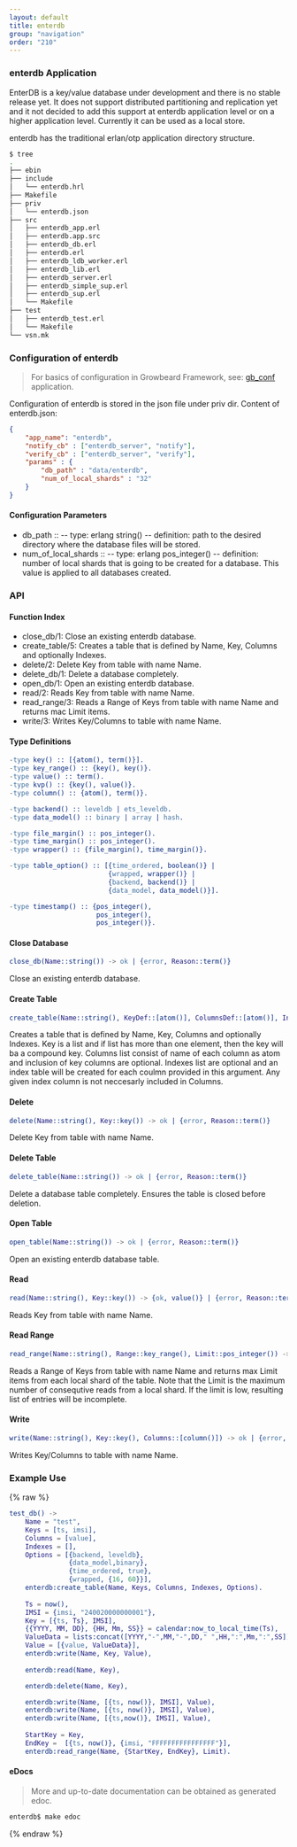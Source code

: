 ```yaml
---
layout: default
title: enterdb
group: "navigation"
order: "210"
---
```

### enterdb Application
EnterDB is a key/value database under development and there is no stable release yet.
It does not support distributed partitioning and replication yet and it not decided to add this support at enterdb application level or on a higher application level.
Currently it can be used as a local store.

enterdb has the traditional erlan/otp application directory structure.

```sh
$ tree
.
├── ebin
├── include
│   └── enterdb.hrl
├── Makefile
├── priv
│   └── enterdb.json
├── src
│   ├── enterdb_app.erl
│   ├── enterdb.app.src
│   ├── enterdb_db.erl
│   ├── enterdb.erl
│   ├── enterdb_ldb_worker.erl
│   ├── enterdb_lib.erl
│   ├── enterdb_server.erl
│   ├── enterdb_simple_sup.erl
│   ├── enterdb_sup.erl
│   └── Makefile
├── test
│   ├── enterdb_test.erl
│   └── Makefile
└── vsn.mk
```

### Configuration of enterdb
>For basics of configuration in Growbeard Framework, see: [gb_conf](/applications/gb_conf) application.

Configuration of enterdb is stored in the json file under priv dir.
Content of enterdb.json:

```json
{
    "app_name": "enterdb",
    "notify_cb" : ["enterdb_server", "notify"],
    "verify_cb" : ["enterdb_server", "verify"],
    "params" : {
        "db_path" : "data/enterdb",
        "num_of_local_shards" : "32"
    }
}
```
#### Configuration Parameters
- db_path ::
    -- type: erlang string()
    -- definition: path to the desired directory where the database files will be stored.
- num_of_local_shards ::
    -- type: erlang pos_integer()
    -- definition: number of local shards that is going to be created for a database. This value is applied to all databases created.

### API

#### Function Index

- close_db/1:	Close an existing enterdb database.
- create_table/5:	Creates a table that is defined by Name, Key, Columns and optionally Indexes.
- delete/2:	Delete Key from table with name Name.
- delete_db/1:	Delete a database completely.
- open_db/1:	Open an existing enterdb database.
- read/2:	Reads Key from table with name Name.
- read_range/3:	Reads a Range of Keys from table with name Name and returns mac Limit items.
- write/3:	Writes Key/Columns to table with name Name.

#### Type Definitions
```erlang
-type key() :: [{atom(), term()}].
-type key_range() :: {key(), key()}.
-type value() :: term().
-type kvp() :: {key(), value()}.
-type column() :: {atom(), term()}.

-type backend() :: leveldb | ets_leveldb.
-type data_model() :: binary | array | hash.

-type file_margin() :: pos_integer().
-type time_margin() :: pos_integer().
-type wrapper() :: {file_margin(), time_margin()}.

-type table_option() :: [{time_ordered, boolean()} |
                         {wrapped, wrapper()} |
                         {backend, backend()} |
                         {data_model, data_model()}].

-type timestamp() :: {pos_integer(),
                      pos_integer(),
                      pos_integer()}.

```

#### Close Database
```erlang
close_db(Name::string()) -> ok | {error, Reason::term()}
```
Close an existing enterdb database.

#### Create Table

```erlang
create_table(Name::string(), KeyDef::[atom()], ColumnsDef::[atom()], IndexesDef::[atom()], Options::[table_option()]) -> ok | {error, Reason::term()}
```
Creates a table that is defined by Name, Key, Columns and optionally Indexes. Key is a list and if list has more than one element, then the key will ba a compound key. Columns list consist of name of each column as atom and inclusion of key columns are optional. Indexes list are optional and an index table will be created for each coulmn provided in this argument. Any given index column is not neccesarly included in Columns.


#### Delete 
```erlang
delete(Name::string(), Key::key()) -> ok | {error, Reason::term()}
```
Delete Key from table with name Name.

#### Delete Table
```erlang
delete_table(Name::string()) -> ok | {error, Reason::term()}
```
Delete a database table completely. Ensures the table is closed before deletion.

#### Open Table
```erlang
open_table(Name::string()) -> ok | {error, Reason::term()}
```
Open an existing enterdb database table.

#### Read
```erlang
read(Name::string(), Key::key()) -> {ok, value()} | {error, Reason::term()}
```
Reads Key from table with name Name.

#### Read Range
```erlang
read_range(Name::string(), Range::key_range(), Limit::pos_integer()) -> {ok, [kvp()]} | {error, Reason::term()}
```
Reads a Range of Keys from table with name Name and returns max Limit items from each local shard of the table.
Note that the Limit is the maximum number of consequtive reads from a local shard. If the limit is low, resulting list of entries will be incomplete. 

#### Write
```erlang
write(Name::string(), Key::key(), Columns::[column()]) -> ok | {error, Reason::term()}
```
Writes Key/Columns to table with name Name.


### Example Use
{% raw %}
```erlang
test_db() ->
    Name = "test",
    Keys = [ts, imsi],
    Columns = [value],
    Indexes = [],
    Options = [{backend, leveldb},
               {data_model,binary},
               {time_ordered, true},
               {wrapped, {16, 60}}], 
    enterdb:create_table(Name, Keys, Columns, Indexes, Options).
    
    Ts = now(),
    IMSI = {imsi, "240020000000001"},
    Key = [{ts, Ts}, IMSI],
    {{YYYY, MM, DD}, {HH, Mm, SS}} = calendar:now_to_local_time(Ts),
    ValueData = lists:concat([YYYY,"-",MM,"-",DD," ",HH,":",Mm,":",SS]),
    Value = [{value, ValueData}],
    enterdb:write(Name, Key, Value),
    
    enterdb:read(Name, Key),

    enterdb:delete(Name, Key),

    enterdb:write(Name, [{ts, now()}, IMSI], Value),
    enterdb:write(Name, [{ts, now()}, IMSI], Value),
    enterdb:write(Name, [{ts,now()}, IMSI], Value),
    
    StartKey = Key,
    EndKey =  [{ts, now()}, {imsi, "FFFFFFFFFFFFFFFF"}],
    enterdb:read_range(Name, {StartKey, EndKey}, Limit).

```


#### eDocs
> More and up-to-date documentation can be obtained as generated edoc.

```sh
enterdb$ make edoc
```
{% endraw %}
